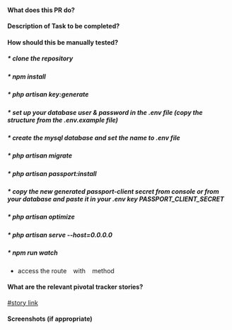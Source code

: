 #### What does this PR do?
#### Description of Task to be completed?
#### How should this be manually tested?

##### * clone the repository
##### * npm install
##### * php artisan key:generate
##### * set up your database user & password in the .env file (copy the structure from the .env.example file)
##### * create the mysql database and set the name to .env file
##### * php artisan migrate
##### * php artisan passport:install
##### * copy the new generated passport-client secret from console or from your database and paste it in your .env key PASSPORT_CLIENT_SECRET
##### * php artisan optimize
##### * php artisan serve --host=0.0.0.0
##### * npm run watch
- access the route ` ` with ` ` method
#### What are the relevant pivotal tracker stories?

[#story link](https://github.com/BuildForSDGCohort2/Team-298-Fullstack/projects/1#[])

#### Screenshots (if appropriate)
